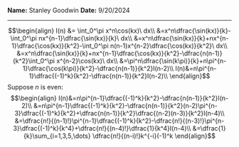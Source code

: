 **Name:** Stanley Goodwin
**Date:** 9/20/2024

---

$$\begin{align}
I(n) &= \int_0^\pi x^n\cos(kx)\ dx\\
&=x^n\dfrac{\sin(kx)}{k}-\int_0^\pi nx^{n-1}\dfrac{\sin(kx)}{k}\ dx\\
&=x^n\dfrac{\sin(kx)}{k}+nx^{n-1}\dfrac{\cos(kx)}{k^2}-\int_0^\pi n(n-1)x^{n-2}\dfrac{\cos(kx)}{k^2}\ dx\\
&=x^n\dfrac{\sin(kx)}{k}+nx^{n-1}\dfrac{\cos(kx)}{k^2}-\dfrac{n(n-1)}{k^2}\int_0^\pi x^{n-2}\cos(kx)\ dx\\
&=\pi^n\dfrac{\sin(k\pi)}{k}+n\pi^{n-1}\dfrac{\cos(k\pi)}{k^2}-\dfrac{n(n-1)}{k^2}I(n-2)\\
I(n)&=n\pi^{n-1}\dfrac{(-1)^k}{k^2}-\dfrac{n(n-1)}{k^2}I(n-2)\\
\end{align}$$
Suppose $n$ is even:
$$\begin{align}
I(n)&=n\pi^{n-1}\dfrac{(-1)^k}{k^2}-\dfrac{n(n-1)}{k^2}I(n-2)\\
&=n\pi^{n-1}\dfrac{(-1)^k}{k^2}-\dfrac{n(n-1)}{k^2}(n-2)\pi^{n-3}\dfrac{(-1)^k}{k^2}+\dfrac{n(n-1)}{k^2}\dfrac{(n-2)(n-3)}{k^2}I(n-4)\\
&=\dfrac{n!}{(n-1)!}\pi^{n-1}\dfrac{(-1)^k}{k^2}-\dfrac{n!}{(n-3)!}\pi^{n-3}\dfrac{(-1)^k}{k^4}+\dfrac{n!}{(n-4)!}\dfrac{1}{k^4}I(n-4)\\
&=\dfrac{1}{k}\sum_{i=1,3,5,\dots} \dfrac{n!}{(n-i)!}k^{-i}(-1)^k
\end{align}$$
